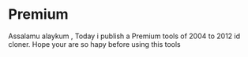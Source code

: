 # Premium
Assalamu alaykum , Today i publish a Premium  tools of 2004 to 2012 id cloner. Hope your are so hapy before using this tools
